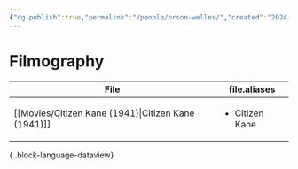 ```yaml
---
{"dg-publish":true,"permalink":"/people/orson-welles/","created":"2024-06-18","updated":"2025-03-13"}
---
```



# Filmography

| File                                                   | file.aliases                   |
| ------------------------------------------------------ | ------------------------------ |
| [[Movies/Citizen Kane (1941)\|Citizen Kane (1941)]] | <ul><li>Citizen Kane</li></ul> |

{ .block-language-dataview}
